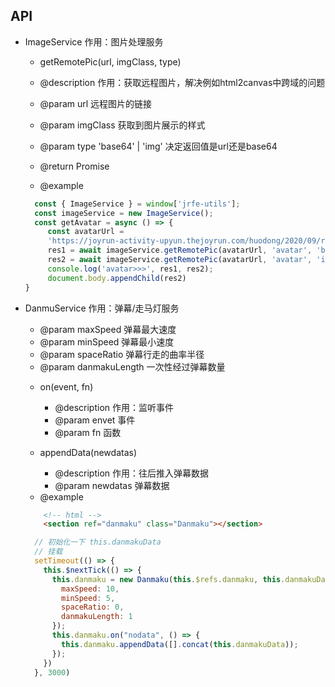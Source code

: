 ## API

- ImageService
  作用：图片处理服务

  - getRemotePic(url, imgClass, type)
   * @description 作用：获取远程图片，解决例如html2canvas中跨域的问题
   * @param url 远程图片的链接
   * @param imgClass 获取到图片展示的样式
   * @param type 'base64' | 'img' 决定返回值是url还是base64
   * @return Promise
   
   * @example 
   ```js
     const { ImageService } = window['jrfe-utils'];
     const imageService = new ImageService();
     const getAvatar = async () => {
        const avatarUrl =
        'https://joyrun-activity-upyun.thejoyrun.com/huodong/2020/09/run-challenge/assets/img/share.jpg',
        res1 = await imageService.getRemotePic(avatarUrl, 'avatar', 'base64'),
        res2 = await imageService.getRemotePic(avatarUrl, 'avatar', 'img')
        console.log('avatar>>>', res1, res2); 
        document.body.appendChild(res2)
   }
   ```

- DanmuService
  作用：弹幕/走马灯服务

  * @param maxSpeed 弹幕最大速度
  * @param minSpeed 弹幕最小速度
  * @param spaceRatio 弹幕行走的曲率半径
  * @param danmakuLength 一次性经过弹幕数量

  - on(event, fn)
    * @description 作用：监听事件
    * @param envet 事件
    * @param fn 函数

  - appendData(newdatas)
    * @description 作用：往后推入弹幕数据
    * @param newdatas 弹幕数据

  * @example 
  ```html
      <!-- html -->
      <section ref="danmaku" class="Danmaku"></section>
  ```
  ```js
    // 初始化一下 this.danmakuData
    // 挂载 
    setTimeout(() => {
      this.$nextTick(() => {
        this.danmaku = new Danmaku(this.$refs.danmaku, this.danmakuData, {
          maxSpeed: 10,
          minSpeed: 5,
          spaceRatio: 0,
          danmakuLength: 1
        });
        this.danmaku.on("nodata", () => {
          this.danmaku.appendData([].concat(this.danmakuData));
        });
      })
    }, 3000)
  ```